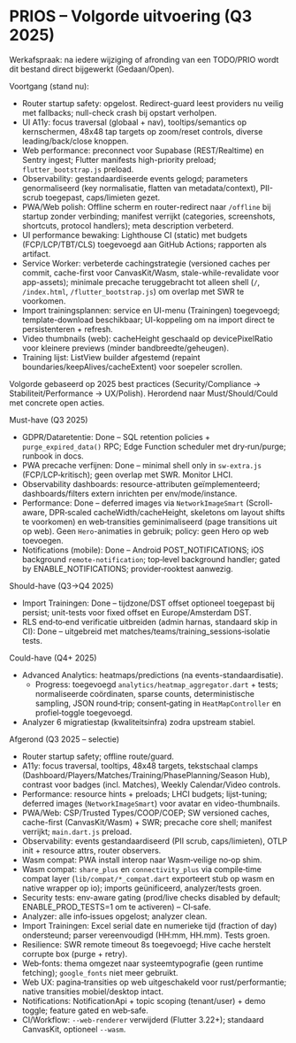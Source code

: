 # PRIOS – Volgorde uitvoering (Q3 2025)

Werkafspraak: na iedere wijziging of afronding van een TODO/PRIO wordt dit bestand direct bijgewerkt (Gedaan/Open).

Voortgang (stand nu):
- Router startup safety: opgelost. Redirect-guard leest providers nu veilig met fallbacks; null-check crash bij opstart verholpen.
- UI A11y: focus traversal (globaal + nav), tooltips/semantics op kernschermen, 48x48 tap targets op zoom/reset controls, diverse leading/back/close knoppen.
- Web performance: preconnect voor Supabase (REST/Realtime) en Sentry ingest; Flutter manifests high-priority preload; `flutter_bootstrap.js` preload.
- Observability: gestandaardiseerde events gelogd; parameters genormaliseerd (key normalisatie, flatten van metadata/context), PII-scrub toegepast, caps/limieten gezet.
- PWA/Web polish: Offline scherm en router-redirect naar `/offline` bij startup zonder verbinding; manifest verrijkt (categories, screenshots, shortcuts, protocol handlers); meta description verbeterd.
- UI performance bewaking: Lighthouse CI (static) met budgets (FCP/LCP/TBT/CLS) toegevoegd aan GitHub Actions; rapporten als artifact.
- Service Worker: verbeterde cachingstrategie (versioned caches per commit, cache-first voor CanvasKit/Wasm, stale-while-revalidate voor app-assets); minimale precache teruggebracht tot alleen shell (`/`, `/index.html`, `/flutter_bootstrap.js`) om overlap met SWR te voorkomen.
- Import trainingsplannen: service en UI-menu (Trainingen) toegevoegd; template-download beschikbaar; UI-koppeling om na import direct te persistenteren + refresh.
- Video thumbnails (web): cacheHeight geschaald op devicePixelRatio voor kleinere previews (minder bandbreedte/geheugen).
- Training lijst: ListView builder afgestemd (repaint boundaries/keepAlives/cacheExtent) voor soepeler scrollen.


Volgorde gebaseerd op 2025 best practices (Security/Compliance → Stabiliteit/Performance → UX/Polish). Herordend naar Must/Should/Could met concrete open acties.

Must-have (Q3 2025)
- GDPR/Dataretentie: Done – SQL retention policies + `purge_expired_data()` RPC; Edge Function scheduler met dry‑run/purge; runbook in docs.
- PWA precache verfijnen: Done – minimal shell only in `sw-extra.js` (FCP/LCP‑kritisch); geen overlap met SWR. Monitor LHCI.
- Observability dashboards: resource-attributen geïmplementeerd; dashboards/filters extern inrichten per env/mode/instance.
- Performance: Done – deferred images via `NetworkImageSmart` (Scroll-aware, DPR‑scaled cacheWidth/cacheHeight, skeletons om layout shifts te voorkomen) en web‑transities geminimaliseerd (page transitions uit op web). Geen `Hero`-animaties in gebruik; policy: geen Hero op web toevoegen.
- Notifications (mobile): Done – Android POST_NOTIFICATIONS; iOS background `remote-notification`; top‑level background handler; gated by ENABLE_NOTIFICATIONS; provider‑rooktest aanwezig.

Should-have (Q3→Q4 2025)
- Import Trainingen: Done – tijdzone/DST offset optioneel toegepast bij persist; unit-tests voor fixed offset en Europe/Amsterdam DST.
- RLS end‑to‑end verificatie uitbreiden (admin harnas, standaard skip in CI): Done – uitgebreid met matches/teams/training_sessions‑isolatie tests.

Could-have (Q4+ 2025)
- Advanced Analytics: heatmaps/predictions (na events-standaardisatie).
  - Progress: toegevoegd `analytics/heatmap_aggregator.dart` + tests; normaliseerde coördinaten, sparse counts, deterministische sampling, JSON round‑trip; consent‑gating in `HeatMapController` en profiel‑toggle toegevoegd.
- Analyzer 6 migratiestap (kwaliteitsinfra) zodra upstream stabiel.

Afgerond (Q3 2025 – selectie)
- Router startup safety; offline route/guard.
- A11y: focus traversal, tooltips, 48x48 targets, tekstschaal clamps (Dashboard/Players/Matches/Training/PhasePlanning/Season Hub), contrast voor badges (incl. Matches), Weekly Calendar/Video controls.
- Performance: resource hints + preloads; LHCI budgets; lijst-tuning; deferred images (`NetworkImageSmart`) voor avatar en video-thumbnails.
- PWA/Web: CSP/Trusted Types/COOP/COEP; SW versioned caches, cache-first (CanvasKit/Wasm) + SWR; precache core shell; manifest verrijkt; `main.dart.js` preload.
- Observability: events gestandaardiseerd (PII scrub, caps/limieten), OTLP init + resource attrs, router observers.
- Wasm compat: PWA install interop naar Wasm‑veilige no‑op shim.
- Wasm compat: `share_plus` en `connectivity_plus` via compile‑time compat layer
  (`lib/compat/*_compat.dart` exporteert stub op wasm en native wrapper op io);
  imports geünificeerd, analyzer/tests groen.
- Security tests: env-aware gating (prod/live checks disabled by default; ENABLE_PROD_TESTS=1 om te activeren) – CI‑safe.
- Analyzer: alle info‑issues opgelost; analyzer clean.
- Import Trainingen: Excel serial date en numerieke tijd (fraction of day) ondersteund; parser vereenvoudigd (HH:mm, HH.mm). Tests groen.
- Resilience: SWR remote timeout 8s toegevoegd; Hive cache herstelt corrupte box (purge + retry).
- Web‑fonts: thema omgezet naar systeemtypografie (geen runtime fetching); `google_fonts` niet meer gebruikt.
- Web UX: pagina‑transities op web uitgeschakeld voor rust/performantie; native transities mobiel/desktop intact.
- Notifications: NotificationApi + topic scoping (tenant/user) + demo toggle; feature gated en web‑safe.
- CI/Workflow: `--web-renderer` verwijderd (Flutter 3.22+); standaard CanvasKit, optioneel `--wasm`.


